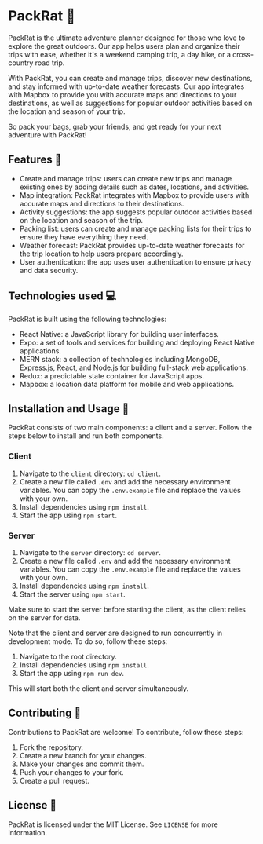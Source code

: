 # PackRat 🎒

PackRat is the ultimate adventure planner designed for those who love to explore the great outdoors. Our app helps users plan and organize their trips with ease, whether it's a weekend camping trip, a day hike, or a cross-country road trip.

With PackRat, you can create and manage trips, discover new destinations, and stay informed with up-to-date weather forecasts. Our app integrates with Mapbox to provide you with accurate maps and directions to your destinations, as well as suggestions for popular outdoor activities based on the location and season of your trip.

So pack your bags, grab your friends, and get ready for your next adventure with PackRat!

## Features 🚀

- Create and manage trips: users can create new trips and manage existing ones by adding details such as dates, locations, and activities.
- Map integration: PackRat integrates with Mapbox to provide users with accurate maps and directions to their destinations.
- Activity suggestions: the app suggests popular outdoor activities based on the location and season of the trip.
- Packing list: users can create and manage packing lists for their trips to ensure they have everything they need.
- Weather forecast: PackRat provides up-to-date weather forecasts for the trip location to help users prepare accordingly.
- User authentication: the app uses user authentication to ensure privacy and data security.

## Technologies used 💻

PackRat is built using the following technologies:

- React Native: a JavaScript library for building user interfaces.
- Expo: a set of tools and services for building and deploying React Native applications.
- MERN stack: a collection of technologies including MongoDB, Express.js, React, and Node.js for building full-stack web applications.
- Redux: a predictable state container for JavaScript apps.
- Mapbox: a location data platform for mobile and web applications.

## Installation and Usage 📲

PackRat consists of two main components: a client and a server. Follow the steps below to install and run both components.

### Client

1. Navigate to the `client` directory: `cd client`.
2. Create a new file called `.env` and add the necessary environment variables. You can copy the `.env.example` file and replace the values with your own.
3. Install dependencies using `npm install`.
4. Start the app using `npm start`.

### Server

1. Navigate to the `server` directory: `cd server`.
2. Create a new file called `.env` and add the necessary environment variables. You can copy the `.env.example` file and replace the values with your own.
3. Install dependencies using `npm install`.
4. Start the server using `npm start`.

Make sure to start the server before starting the client, as the client relies on the server for data.

Note that the client and server are designed to run concurrently in development mode. To do so, follow these steps:

1. Navigate to the root directory.
2. Install dependencies using `npm install`.
3. Start the app using `npm run dev`.

This will start both the client and server simultaneously.

## Contributing 🤝

Contributions to PackRat are welcome! To contribute, follow these steps:

1. Fork the repository.
2. Create a new branch for your changes.
3. Make your changes and commit them.
4. Push your changes to your fork.
5. Create a pull request.

## License 📝

PackRat is licensed under the MIT License. See `LICENSE` for more information.
